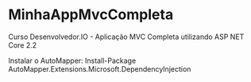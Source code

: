 # MinhaAppMvcCompleta
Curso Desenvolvedor.IO - Aplicação MVC Completa utilizando ASP NET Core 2.2

Instalar o AutoMapper: 
Install-Package AutoMapper.Extensions.Microsoft.DependencyInjection
